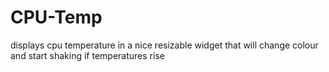 # CPU-Temp
displays cpu temperature in a nice resizable widget that will change colour and start shaking if temperatures rise
